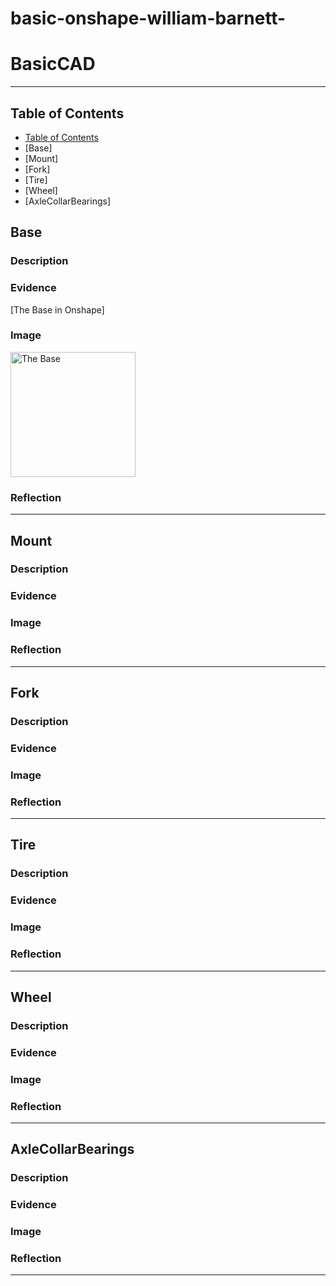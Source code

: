 # basic-onshape-william-barnett-

# BasicCAD



---
## Table of Contents
* [Table of Contents](#Table-of-Contents)
* [Base]
* [Mount]
* [Fork]
* [Tire]
* [Wheel]
* [AxleCollarBearings]

## Base

### Description



### Evidence
[The Base in Onshape]

### Image

<img src="" alt="The Base" width="200">

### Reflection


---


## Mount

### Description

### Evidence

### Image

### Reflection

---


## Fork

### Description

### Evidence

### Image

### Reflection

---


## Tire

### Description

### Evidence

### Image

### Reflection

---


## Wheel

### Description

### Evidence

### Image

### Reflection

---


## AxleCollarBearings

### Description

### Evidence

### Image

### Reflection

---
